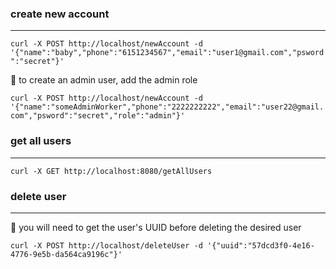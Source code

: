 ### create new account
___

```curl -X POST http://localhost/newAccount -d '{"name":"baby","phone":"6151234567","email":"user1@gmail.com","psword":"secret"}'```

🤫 to create an admin user, add the admin role

```curl -X POST http://localhost/newAccount -d '{"name":"someAdminWorker","phone":"2222222222","email":"user22@gmail.com","psword":"secret","role":"admin"}'```

### get all users
___
```curl -X GET http://localhost:8080/getAllUsers```

### delete user
___

📝 you will need to get the user's UUID before deleting the desired user

```curl -X POST http://localhost/deleteUser -d '{"uuid":"57dcd3f0-4e16-4776-9e5b-da564ca9196c"}'```